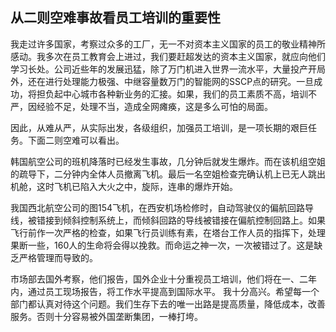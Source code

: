 ## 从二则空难事故看员工培训的重要性

我走过许多国家，考察过众多的工厂，无一不对资本主义国家的员工的敬业精神所感动。我多次在员工教育会上进过，我们要赶超发达的资本主义国家，就应向他们学习长处。公司近些年的发展迅猛，除了万门机进入世界一流水平，大量投产开局外，还在进行处理能力极强、中继容量数万门的智能网的SSCP点的研究。一旦成功，将担负起中心城市各种新业务的汇接。如果，我们的员工素质不高，培训不严，因经验不足，处理不当，造成全网瘫痪，这是多么可怕的局面。

因此，从难从严，从实际出发，各级组织，加强员工培训，是一项长期的艰巨任务。下面二则空难可以看出。

韩国航空公司的班机降落时已经发生事故，几分钟后就发生爆炸。而在该机组空姐的疏导下，二分钟内全体人员撤离飞机。最后一名空姐检查完确认机上已无人跳出机舱，这时飞机已陷入大火之中，旋际，连串的爆炸开始。

我国西北航空公司的图154飞机，在西安机场检修时，自动驾驶仪的偏航回路导线，被错接到倾斜控制系统上，而倾斜回路的导线被错接在偏航控制回路上。如果飞行前作一次严格的检查，如果飞行员训练有素，在塔台工作人员的指挥下，处理果断一些，160人的生命将会得以挽救。而命运之神一次，一次被错过了。这是缺乏严格管理而导致的。

市场部去国外考察，他们报告，国外企业十分重视员工培训，他们将在一、二年内，通过员工现场报告，将工作水平提高到国际水平。 我十分高兴。希望每一个部门都认真对待这个问题。我们生存下去的唯一出路是提高质量，降低成本，改善服务。否则十分容易被外国垄断集团，一棒打垮。
